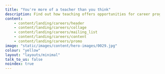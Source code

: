 ```yaml
---
title: "You're more of a teacher than you think"
description: Find out how teaching offers opportunities for career progression, personal development and ways to increase your pay
content:
    - content/landing/careers/header
    - content/landing/careers/collage
    - content/landing/careers/mailing_list
    - content/landing/careers/content
    - content/landing/careers/promo
image: "static/images/content/hero-images/0029.jpg"
colour: "yellow"
layout: "layouts/minimal"
talk_to_us: false
noindex: true
---
```


